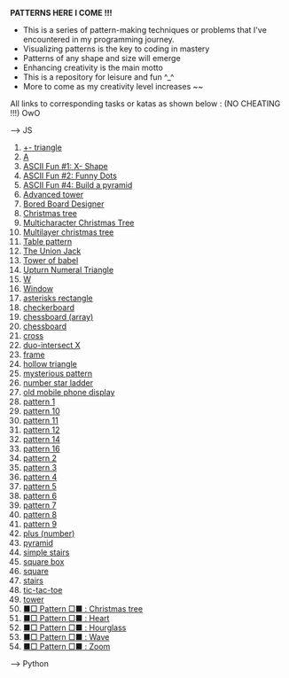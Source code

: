 **PATTERNS HERE I COME !!!**

* This is a series of pattern-making techniques or problems that I've encountered in my programming journey. 
* Visualizing patterns is the key to coding in mastery
* Patterns of any shape and size will emerge
* Enhancing creativity is the main motto
* This is a repository for leisure and fun ^_^
* More to come as my creativity level increases ~~

All links to corresponding tasks or katas as shown below : (NO CHEATING !!!) OwO

--> JS

1. [+- triangle](https://www.codewars.com/kata/592e3b99166edbd005000065)
2. [A](https://www.codewars.com/kata/55de3f83e92c3e521a00002a)
3. [ASCII Fun #1: X- Shape](https://www.codewars.com/kata/5906436806d25f846400009b)
4. [ASCII Fun #2: Funny Dots](https://www.codewars.com/kata/59098c39d8d24d12b6000020)
5. [ASCII Fun #4: Build a pyramid](https://www.codewars.com/kata/594a5d8f704e4d5561000019)
6. [Advanced tower](https://www.codewars.com/kata/57675f3dedc6f728ee000256)
7. [Bored Board Designer](https://www.codewars.com/kata/59f9b7ab8ba914d68200011e/javascript)
8. [Christmas tree](https://www.codewars.com/kata/52755006cc238fcae70000ed)
9. [Multicharacter Christmas Tree](https://www.codewars.com/kata/5a405ba4e1ce0e1d7800012e)
10. [Multilayer christmas tree](https://www.codewars.com/kata/56c30eaef85696bf35000ccf)
11. [Table pattern](https://www.codewars.com/kata/5827e2efc983ca6f230000e0)
12. [The Union Jack](https://www.codewars.com/kata/5620281f0eeee479cd000020)
13. [Tower of babel](https://www.codewars.com/kata/5722cc50785220ac8b00129b)
14. [Upturn Numeral Triangle](https://www.codewars.com/kata/564f3d49a06556d27c000077)
15. [W](https://www.codewars.com/kata/5d7d05d070a6f60015c436d1)
16. [Window](https://www.codewars.com/kata/59c03f175fb13337df00002e)
17. [asterisks rectangle]()
18. [checkerboard](https://www.codewars.com/kata/53dc08fa8a0c93229400023b)
19. [chessboard (array)](https://www.codewars.com/kata/56242b89689c35449b000059)
20. [chessboard](https://www.codewars.com/kata/581c894633b9fe465d0000a6)
21. [cross](https://www.codewars.com/kata/5a036ecb2b651d696f00007c)
22. [duo-intersect X](https://www.codewars.com/kata/5a076c0306d5b664df000009)
23. [frame](https://www.codewars.com/kata/5672f4e3404d0609ec00000a)
24. [hollow triangle](https://www.codewars.com/kata/57819b700a8eb2d6b00002ab)
25. [mysterious pattern](https://www.codewars.com/kata/580ec64394291d946b0002a1)
26. [number star ladder](https://www.codewars.com/kata/5631213916d70a0979000066)
27. [old mobile phone display](https://www.codewars.com/kata/584e8bba044a15d3ed00016c)
28. [pattern 1](https://www.codewars.com/kata/5572f7c346eb58ae9c000047)
29. [pattern 10](https://www.codewars.com/kata/5581a7651185fe13190000ee)
30. [pattern 11](https://www.codewars.com/kata/5589ad588ee1db3f5e00005a)
31. [pattern 12](https://www.codewars.com/kata/558ac25e552b51dbc60000c3)
32. [pattern 14](https://www.codewars.com/kata/559379505c859be5a9000034)
33. [pattern 16](https://www.codewars.com/kata/55ae997d1c40a199e6000018)
34. [pattern 2](https://www.codewars.com/kata/55733d3ef7c43f8b0700007c)
35. [pattern 3](https://www.codewars.com/kata/557341907fbf439911000022)
36. [pattern 4](https://www.codewars.com/kata/55736129f78b30311300010f)
37. [pattern 5](https://www.codewars.com/kata/55749101ae1cf7673800003e)
38. [pattern 6](https://www.codewars.com/kata/5574940eae1cf7d520000076)
39. [pattern 7](https://www.codewars.com/kata/557592fcdfc2220bed000042)
40. [pattern 8](https://www.codewars.com/kata/5575ff8c4d9c98bc96000042)
41. [pattern 9](https://www.codewars.com/kata/5579e6a5256bac65e4000060)
42. [plus (number)](https://www.codewars.com/kata/563cb92e0996a4ac0b000042)
43. [pyramid](https://www.codewars.com/kata/5a1c28f9c9fc0ef2e900013b)
44. [simple stairs](https://www.codewars.com/kata/5b4e779c578c6a898e0005c5)
45. [square box](https://www.codewars.com/kata/58644e8ddf95f81a38001d8d)
46. [square](https://www.codewars.com/kata/59a96d71dbe3b06c0200009c)
47. [stairs](https://www.codewars.com/kata/566c3f5b9de85fdd0e000026)
48. [tic-tac-toe](https://www.codewars.com/kata/5b817c2a0ce070ace8002be0)
49. [tower](https://www.codewars.com/kata/576757b1df89ecf5bd00073b)
50. [■□ Pattern □■ : Christmas tree](https://www.codewars.com/kata/56e8f0d5b131af66ec00018e)
51. [■□ Pattern □■ : Heart](https://www.codewars.com/kata/56e8d06029035a0c7c001d85)
52. [■□ Pattern □■ : Hourglass](https://www.codewars.com/kata/56e6d4c466d4428e29000f65)
53. [■□ Pattern □■ : Wave](https://www.codewars.com/kata/56e67d6166d442121800074c)
54. [■□ Pattern □■ : Zoom](https://www.codewars.com/kata/56e6705b715e72fef0000647)

--> Python
